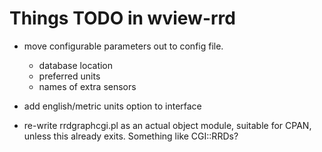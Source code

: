 # Things TODO in wview-rrd

* move configurable parameters out to config file.

  * database location
  * preferred units
  * names of extra sensors

* add english/metric units option to interface

* re-write rrdgraphcgi.pl as an actual object module, suitable for
  CPAN, unless this already exits.  Something like CGI::RRDs?
